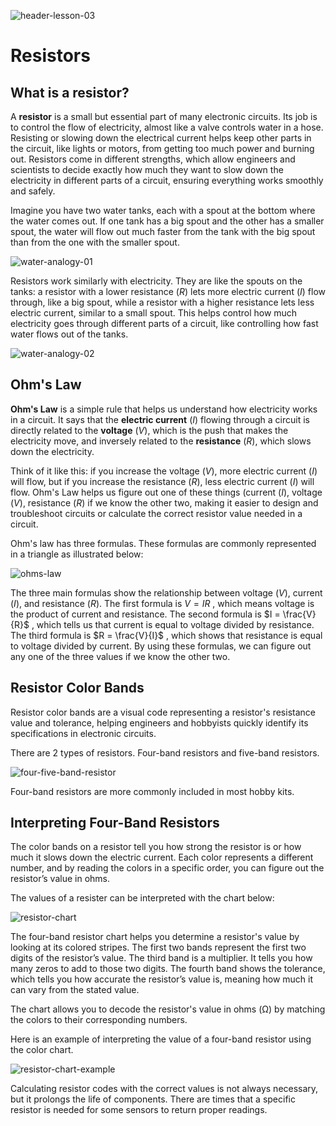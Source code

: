 ![header-lesson-03](assets/header-lesson-03.png)

# Resistors

## What is a resistor?

A **resistor** is a small but essential part of many electronic circuits. Its job is to control the flow of electricity, almost like a valve controls water in a hose. Resisting or slowing down the electrical current helps keep other parts in the circuit, like lights or motors, from getting too much power and burning out. Resistors come in different strengths, which allow engineers and scientists to decide exactly how much they want to slow down the electricity in different parts of a circuit, ensuring everything works smoothly and safely.

Imagine you have two water tanks, each with a spout at the bottom where the water comes out. If one tank has a big spout and the other has a smaller spout, the water will flow out much faster from the tank with the big spout than from the one with the smaller spout. 

![water-analogy-01](assets/water-analogy-01.png)

Resistors work similarly with electricity. They are like the spouts on the tanks: a resistor with a lower resistance (*R*) lets more electric current (*I*) flow through, like a big spout, while a resistor with a higher resistance lets less electric current, similar to a small spout. This helps control how much electricity goes through different parts of a circuit, like controlling how fast water flows out of the tanks.

![water-analogy-02](assets/water-analogy-02.png)

## Ohm's Law

**Ohm's Law** is a simple rule that helps us understand how electricity works in a circuit. It says that the **electric current** (*I*) flowing through a circuit is directly related to the **voltage** (*V*), which is the push that makes the electricity move, and inversely related to the **resistance** (*R*), which slows down the electricity. 

Think of it like this: if you increase the voltage (*V*), more electric current (*I*) will flow, but if you increase the resistance (*R*), less electric current (*I*) will flow. Ohm's Law helps us figure out one of these things (current (*I*), voltage (*V*), resistance (*R*) if we know the other two, making it easier to design and troubleshoot circuits or calculate the correct resistor value needed in a circuit.

Ohm's law has three formulas. These formulas are commonly represented in a triangle as illustrated below: 

![ohms-law](assets/ohms-law.png)

The three main formulas show the relationship between voltage (*V*), current (*I*), and resistance (*R*). The first formula is  $V = IR$ , which means voltage is the product of current and resistance. The second formula is  $I = \frac{V}{R}$ , which tells us that current is equal to voltage divided by resistance. The third formula is  $R = \frac{V}{I}$​ , which shows that resistance is equal to voltage divided by current. By using these formulas, we can figure out any one of the three values if we know the other two.

## Resistor Color Bands

Resistor color bands are a visual code representing a resistor's resistance value and tolerance, helping engineers and hobbyists quickly identify its specifications in electronic circuits.

There are 2 types of resistors. Four-band resistors and five-band resistors.

![four-five-band-resistor](assets/four-five-band-resistor.png)

Four-band resistors are more commonly included in most hobby kits.

## Interpreting Four-Band Resistors

The color bands on a resistor tell you how strong the resistor is or how much it slows down the electric current. Each color represents a different number, and by reading the colors in a specific order, you can figure out the resistor’s value in ohms.

The values of a resister can be interpreted with the chart below:

![resistor-chart](assets/resistor-chart.png)

The four-band resistor chart helps you determine a resistor's value by looking at its colored stripes. The first two bands represent the first two digits of the resistor’s value. The third band is a multiplier. It tells you how many zeros to add to those two digits. The fourth band shows the tolerance, which tells you how accurate the resistor’s value is, meaning how much it can vary from the stated value. 

The chart allows you to decode the resistor's value in ohms (Ω) by matching the colors to their corresponding numbers.

Here is an example of interpreting the value of a four-band resistor using the color chart.

![resistor-chart-example](assets/resistor-chart-example.png)

Calculating resistor codes with the correct values is not always necessary, but it prolongs the life of components. There are times that a specific resistor is needed for some sensors to return proper readings.